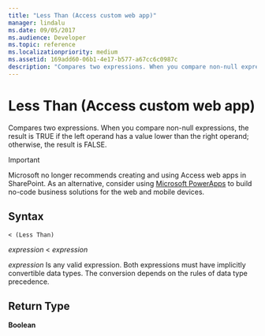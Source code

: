 ```yaml
---
title: "Less Than (Access custom web app)"
manager: lindalu
ms.date: 09/05/2017
ms.audience: Developer
ms.topic: reference 
ms.localizationpriority: medium
ms.assetid: 169add60-06b1-4e17-b577-a67cc6c0987c
description: "Compares two expressions. When you compare non-null expressions, the result is TRUE if the left operand has a value lower than the right operand; otherwise, the result is FALSE."
---
```


# Less Than (Access custom web app)

Compares two expressions. When you compare non-null expressions, the result is TRUE if the left operand has a value lower than the right operand; otherwise, the result is FALSE.
  
> [!IMPORTANT]
> Microsoft no longer recommends creating and using Access web apps in SharePoint. As an alternative, consider using [Microsoft PowerApps](https://powerapps.microsoft.com/) to build no-code business solutions for the web and mobile devices. 
  
## Syntax

`< (Less Than)`

*expression*  \< *expression* 
  
*expression*  Is any valid expression. Both expressions must have implicitly convertible data types. The conversion depends on the rules of data type precedence. 
  
## Return Type

**Boolean**
  

